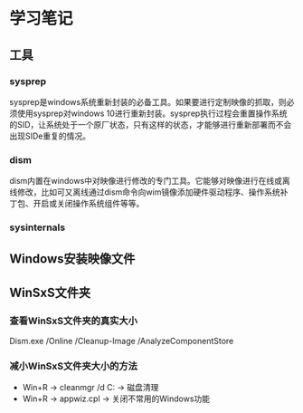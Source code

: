 # 学习笔记

## 工具

### sysprep

sysprep是windows系统重新封装的必备工具。如果要进行定制映像的抓取，则必须使用sysprep对windows 10进行重新封装。sysprep执行过程会重置操作系统的SID，让系统处于一个原厂状态，只有这样的状态，才能够进行重新部署而不会出现SIDe重复的情况。

### dism

dism内置在windows中对映像进行修改的专门工具。它能够对映像进行在线或离线修改，比如可又离线通过dism命令向wim镜像添加硬件驱动程序、操作系统补丁包、开启或关闭操作系统组件等等。

### sysinternals



## Windows安装映像文件



## WinSxS文件夹

### 查看WinSxS文件夹的真实大小

Dism.exe /Online /Cleanup-Image /AnalyzeComponentStore

### 减小WinSxS文件夹大小的方法

* Win+R -> cleanmgr /d C: -> 磁盘清理
* Win+R -> appwiz.cpl -> 关闭不常用的Windows功能



